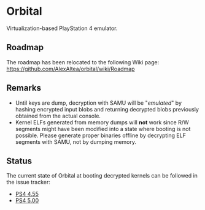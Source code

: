 Orbital
=======

Virtualization-based PlayStation 4 emulator.

## Roadmap

The roadmap has been relocated to the following Wiki page: https://github.com/AlexAltea/orbital/wiki/Roadmap

## Remarks

- Until keys are dump, decryption with SAMU will be "_emulated_" by hashing encrypted input blobs and returning decrypted blobs previously obtained from the actual console.
- Kernel ELFs generated from memory dumps will **not** work since R/W segments might have been modified into a state where booting is not possible. Please generate proper binaries offline by decrypting ELF segments with SAMU, not by dumping memory.

## Status

The current state of Orbital at booting decrypted kernels can be followed in the issue tracker:

* [PS4 4.55](https://github.com/AlexAltea/orbital/issues/3)
* [PS4 5.00](https://github.com/AlexAltea/orbital/issues/4)
